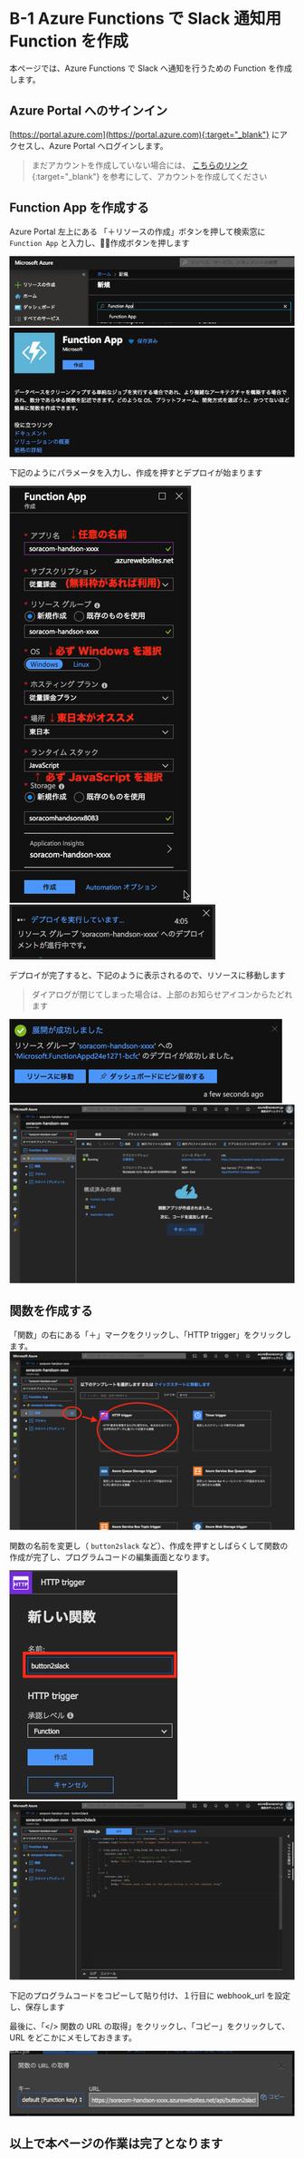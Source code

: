 # B-1 Azure Functions で Slack 通知用 Function を作成
本ページでは、Azure Functions で Slack へ通知を行うための Function を作成します。

## Azure Portal へのサインイン
[https://portal.azure.com](https://portal.azure.com){:target="_blank"} にアクセスし、Azure Portal へログインします。
> まだアカウントを作成していない場合には、 [こちらのリンク](https://docs.microsoft.com/ja-jp/learn/modules/create-an-azure-account/5-exercise-create-an-azure-account){:target="_blank"} を参考にして、アカウントを作成してください

## Function App を作成する
Azure Portal 左上にある 「＋リソースの作成」ボタンを押して検索窓に `Function App` と入力し、作成ボタンを押します

![リソースの作成](images/function-app-01.png)
![Function App作成1](images/function-app-02.png)

下記のようにパラメータを入力し、作成を押すとデプロイが始まります

![Function App作成2](images/function-app-03.png)
![デプロイ中](images/function-app-04.png)

デプロイが完了すると、下記のように表示されるので、リソースに移動します
> ダイアログが閉じてしまった場合は、上部のお知らせアイコンからたどれます

![デプロイ完了](images/function-app-05.png)
![Function App 画面](images/function-app-06.png)

## 関数を作成する
「関数」の右にある「＋」マークをクリックし、「HTTP trigger」をクリックします。
![関数追加](images/function-app-07.png)

関数の名前を変更し（ `button2slack` など）、作成を押すとしばらくして関数の作成が完了し、プログラムコードの編集画面となります。

![関数追加2](images/function-app-08.png)
![関数追加3](images/function-app-09.png)

下記のプログラムコードをコピーして貼り付け、１行目に webhook_url を設定し、保存します

<script src="https://gist.github.com/j3tm0t0/98f50f9ef51a44737bfb2ddd5003c029.js"></script>

最後に、「</> 関数の URL の取得」をクリックし、「コピー」をクリックして、URL をどこかにメモしておきます。

![URLコピー](images/function-app-10.png)

## 以上で本ページの作業は完了となります